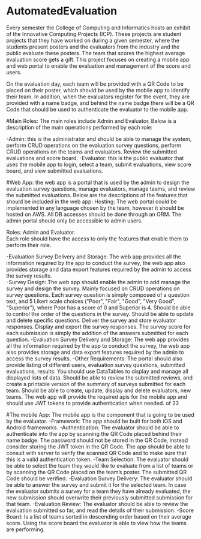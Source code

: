 # AutomatedEvaluation
Every  semester  the  College  of  Computing  and  Informatics  hosts  an  exhibit  of  the Innovative Computing Projects (ICP). These projects are student projects that they have worked  on  during  a  given  semester,  where  the  students  present  posters  and  the evaluators  from  the  industry  and  the  public  evaluate  these  posters.  The  team  that scores  the  highest  average  evaluation  score  gets  a  gift.     This  project  focuses  on creating a mobile app and web portal to enable the evaluation and management of the score and users.  

On the evaluation day, each team will be provided with a QR Code to be placed on their poster, which should be used by the mobile app to identify their team. In addition, when the evaluators register for the event, they are provided with a name badge, and behind the  name  badge  there  will  be  a  QR  Code  that  should  be  used  to  authenticate  the evaluator to the mobile app. 

#Main Roles: The main roles include Admin and Evaluator. Below is a description of the main operations performed by each role: 

-Admin:  this  is  the  administrator  and  should  be  able  to  manage  the  system, perform  CRUD  operations  on  the  evaluation  survey  questions,  perform  CRUD operations  on  the  teams  and  evaluators.  Review  the  submitted  evaluations  and score board. 
-Evaluator: this is the public evaluator that uses the mobile app to login, select a team, submit evaluations, view score board, and view submitted evaluations. 

#Web App: the web app is a portal that is used by the admin to design the evaluation survey questions, manage evaluators, manage teams, and review the submitted evaluations. Below are the descriptions of the features that should be included in the web app: 
Hosting:  The  web  portal  could  be  implemented  in  any  language  chosen  by  the team, however it should be hosted on AWS. 
  All DB accesses should be done through an ORM. 
  The admin portal should only be accessible to admin users. 
  
Roles:  Admin  and  Evaluator.  
  Each  role  should  have  the  access  to  only  the features that enable them to perform their role. 
  
-Evaluation  Survey  Delivery  and  Storage:  The  web  app  provides  all  the information required by the app to conduct the survey, the web app also provides storage  and  data  export  features  required  by  the  admin  to  access  the  survey results.  
-Survey  Design:  The  web  app  should  enable  the  admin  to  add  manage  the survey  and  design  the  survey.  Mainly  focused  on  CRUD  operations  on  survey questions. Each  survey  question  is  simply  composed  of  a  question  text,  and  5  Likert scale  choices  ("Poor",  "Fair",  "Good",  "Very  Good",  “Superior”),  where  Poor has a score of 0 and Superior is 4. 
Should be able to control the order of the questions in the survey. Should be able to update and delete specific questions. Deliver the survey and store evaluator responses. Display and export the survey responses. The  survey  score  for  each  submission  is  simply  the  addition  of  the  answers submitted for each question.  -Evaluation  Survey  Delivery  and  Storage:  The  web  app  provides  all  the information required by the app to conduct the survey, the web app also provides storage  and  data  export  features  required  by  the  admin  to  access  the  survey results. -Other  Requirements:  The  portal  should  also  provide  listing  of  different  users, evaluation survey questions, submitted evaluations, results: You should use DataTables to display and manage all displayed lists of data. Should  be  able  to  review  the  submitted  reviews,  and  create  a  printable version of the summary of surveys submitted for each team. Should be able to create, update, display and delete  evaluators, new teams. The web app will provide the required apis for the mobile app and should use JWT tokens to provide authentication when needed.  of 23

#The mobile App: The mobile app is the component that is going to be used by the evaluator. 
-Framework: The app should be built for both iOS and Android frameworks. 
-Authentication:  The  evaluator  should  be  able  to  authenticate  into  the  app  by scanning the QR Code placed behind their name badge. The password should not be stored in the QR Code, instead consider storing the JWT token in the QR Code. The app should be able to consult with server to verify the scanned QR Code and to make sure that this is a valid authentication token. 
-Team Selection: The evaluator should be able to select the team they would like to  evaluate  from  a  list  of  teams  or  by  scanning  the  QR  Code  placed  on  the team’s poster. The submitted QR Code should be verified. 
-Evaluation Survey Delivery: The evaluator should be able to answer the survey and submit it for the selected team. In  case  the  evaluator  submits  a  survey  for  a  team  they  have  already evaluated,  the  new  submission  should  overwrite  their  previously  submitted submission for that team. 
-Evaluation  Review: The  evaluator  should  be  able  to  review  the  evaluation submitted so far, and read the details of their submission. -Score  Board:  Is  a  list  of  teams  sorted  in  descending  order  based  on  their average  score.  Using  the  score  board  the  evaluator  is  able  to  view  how  the teams are performing.
